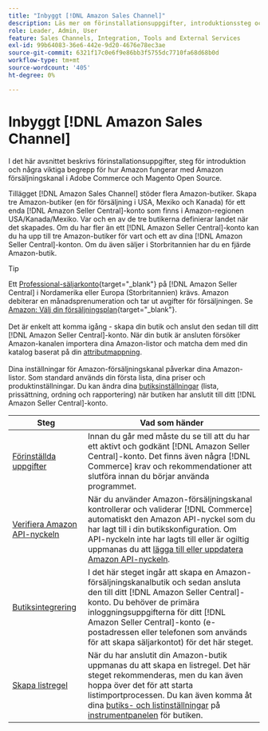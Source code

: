 ```yaml
---
title: "Inbyggt [!DNL Amazon Sales Channel]"
description: Läs mer om förinstallationsuppgifter, introduktionssteg och hur Amazon fungerar med Amazon Sales Channel i Adobe Commerce och Magento Open Source.
role: Leader, Admin, User
feature: Sales Channels, Integration, Tools and External Services
exl-id: 99b64083-36e6-442e-9d20-4676e78ec3ae
source-git-commit: 6321f17c0e6f9e86bb3f5755dc7710fa68d68b0d
workflow-type: tm+mt
source-wordcount: '405'
ht-degree: 0%

---
```


# Inbyggt [!DNL Amazon Sales Channel]

I det här avsnittet beskrivs förinstallationsuppgifter, steg för introduktion och några viktiga begrepp för hur Amazon fungerar med Amazon försäljningskanal i Adobe Commerce och Magento Open Source.

Tillägget [!DNL Amazon Sales Channel] stöder flera Amazon-butiker. Skapa tre Amazon-butiker (en för försäljning i USA, Mexiko och Kanada) för ett enda [!DNL Amazon Seller Central]-konto som finns i Amazon-regionen USA/Kanada/Mexiko. Var och en av de tre butikerna definierar landet när det skapades. Om du har fler än ett [!DNL Amazon Seller Central]-konto kan du ha upp till tre Amazon-butiker för vart och ett av dina [!DNL Amazon Seller Central]-konton. Om du även säljer i Storbritannien har du en fjärde Amazon-butik.

>[!TIP]
>
>Ett [Professional-säljarkonto](https://sell.amazon.com/){target="_blank"} på [!DNL Amazon Seller Central] i Nordamerika eller Europa (Storbritannien) krävs. Amazon debiterar en månadsprenumeration och tar ut avgifter för försäljningen. Se [Amazon: Välj din försäljningsplan](https://sell.amazon.com/pricing.html){target="_blank"}.<br><br>
>Det är enkelt att komma igång - skapa din butik och anslut den sedan till ditt [!DNL Amazon Seller Central]-konto.
>När din butik är ansluten försöker Amazon-kanalen importera dina Amazon-listor och matcha dem med din katalog baserat på din [attributmappning](./attributes-view.md).<br><br>
>Dina inställningar för Amazon-försäljningskanal påverkar dina Amazon-listor. Som standard används din första lista, dina priser och produktinställningar. Du kan ändra dina [butiksinställningar](./ob-store-review.md) (lista, prissättning, ordning och rapportering) när butiken har anslutit till ditt [!DNL Amazon Seller Central]-konto.

| Steg | Vad som händer |
|---------------------------------------------------------|-------------------------------------------------------------------------------------------------------------------------------------------------------------------------------------------------------------------------------------------------------------------------------------------------------------------------|
| [Förinställda uppgifter](./amazon-pre-setup-tasks.md) | Innan du går med måste du se till att du har ett aktivt och godkänt [!DNL Amazon Seller Central]-konto. Det finns även några [!DNL Commerce] krav och rekommendationer att slutföra innan du börjar använda programmet. |
| [Verifiera Amazon API-nyckeln](./amazon-verify-api-key.md) | När du använder Amazon-försäljningskanal kontrollerar och validerar [!DNL Commerce] automatiskt den Amazon API-nyckel som du har lagt till i din butikskonfiguration. Om API-nyckeln inte har lagts till eller är ogiltig uppmanas du att [lägga till eller uppdatera Amazon API-nyckeln](./amazon-verify-api-key.md). |
| [Butiksintegrering](./store-integration.md) | I det här steget ingår att skapa en Amazon-försäljningskanalbutik och sedan ansluta den till ditt [!DNL Amazon Seller Central]-konto. Du behöver de primära inloggningsuppgifterna för ditt [!DNL Amazon Seller Central]-konto (e-postadressen eller telefonen som används för att skapa säljarkontot) för det här steget. |
| [Skapa listregel](./ob-create-listing-rule.md) | När du har anslutit din Amazon-butik uppmanas du att skapa en listregel. Det här steget rekommenderas, men du kan även hoppa över det för att starta listimportprocessen. Du kan även komma åt dina [butiks- och listinställningar](./ob-store-review.md) på [instrumentpanelen](./amazon-store-dashboard.md) för butiken. |
